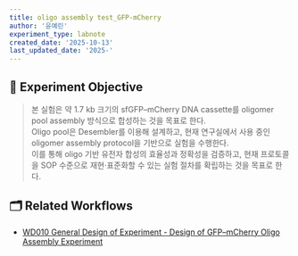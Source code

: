 ```yaml
---
title: oligo assembly test_GFP-mCherry
author: '윤예린'
experiment_type: labnote
created_date: '2025-10-13'
last_updated_date: '2025-'
---
```


## 🎯 Experiment Objective

> 본 실험은 약 1.7 kb 크기의 sfGFP–mCherry DNA cassette를 oligomer pool assembly 방식으로 합성하는 것을 목표로 한다.\
> Oligo pool은 Desembler를 이용해 설계하고, 현재 연구실에서 사용 중인 oligomer assembly protocol을 기반으로 실험을 수행한다.\
> 이를 통해 oligo 기반 유전자 합성의 효율성과 정확성을 검증하고, 현재 프로토콜을 SOP 수준으로 재현·표준화할 수 있는 실험 절차를 확립하는 것을 목표로 한다.

## 🗂️ Related Workflows

- [WD010 General Design of Experiment - Design of GFP–mCherry Oligo Assembly Experiment](./001_WD010_General_Design_of_Experiment--Design_of_GFP-mCherry_Oligo_Assembly_Experiment.md)